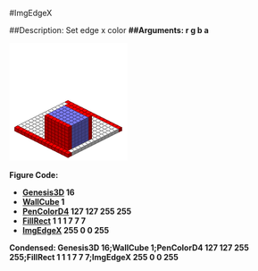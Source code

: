 #ImgEdgeX

##Description: Set edge x color <r> <g> <b> <a>
##Arguments: r g b a

![](ImgEdgeX-Iso.png)

Figure Code:
- [Genesis3D](Genesis3D.md) 16
- [WallCube](WallCube.md) 1
- [PenColorD4](PenColorD4.md) 127 127 255 255
- [FillRect](FillRect.md) 1 1 1 7 7 7
- [ImgEdgeX](ImgEdgeX.md) 255 0 0 255

Condensed: Genesis3D 16;WallCube 1;PenColorD4 127 127 255 255;FillRect 1 1 1 7 7 7;ImgEdgeX 255 0 0 255

